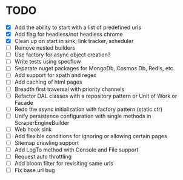 ﻿# TODO

- [X] Add the ability to start with a list of predefined urls
- [X] Add flag for headless/not headless chrome
- [X] Clean up on start in sink, link tracker, scheduler
- [ ] Remove nested builders
- [ ] Use factory for async object creation?
- [ ] Write tests using specflow
- [ ] Separate nuget packages for MongoDb, Cosmos Db, Redis, etc.
- [ ] Add support for xpath and regex
- [ ] Add caching of html pages
- [ ] Breadth first traversal with priority channels
- [ ] Refactor DAL classes with a repository pattern or Unit of Work or Facade
- [ ] Redo the async initialization with factory pattern (static ctr)
- [ ] Unify persistence configuration with single methods in ScraperEngineBuilder
- [ ] Web hook sink
- [ ] Add flexible conditions for ignoring or allowing certain pages
- [ ] Sitemap crawling support
- [ ] Add LogTo method with Console and File support
- [ ] Request auto throttling
- [ ] Add bloom filter for revisiting same urls
- [ ] Fix base url bug
